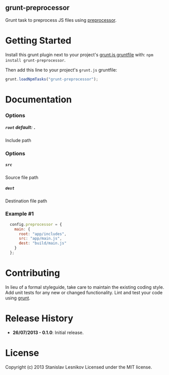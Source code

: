 grunt-preprocessor
------------------

Grunt task to preprocess JS files using [preprocessor](https://github.com/dcodeIO/Preprocessor.js).

Getting Started
===============

Install this grunt plugin next to your project's [grunt.js gruntfile][getting_started] with: `npm install grunt-preprocessor`.

Then add this line to your project's `grunt.js` gruntfile:

```javascript
grunt.loadNpmTasks("grunt-preprocessor");
```

[getting_started]: https://github.com/gruntjs/grunt/wiki/Getting-started
[grunt]: http://gruntjs.com

Documentation
=============

### Options

##### `root` _default_: `.`
Include path

### Options

##### `src`
Source file path

##### `dest`
Destination file path

### Example #1

```javascript
  config.preprocessor = {
    main: {
      root: "app/includes",
      src: "app/main.js",
      dest: "build/main.js"
    }
  };
```

Contributing
============

In lieu of a formal styleguide, take care to maintain the existing coding style. Add unit tests for any new or changed functionality. Lint and test your code using [grunt][grunt].

Release History
===============
*   __26/07/2013 - 0.1.0__: Initial release.

License
=======

Copyright (c) 2013 Stanislav Lesnikov
Licensed under the MIT license.
